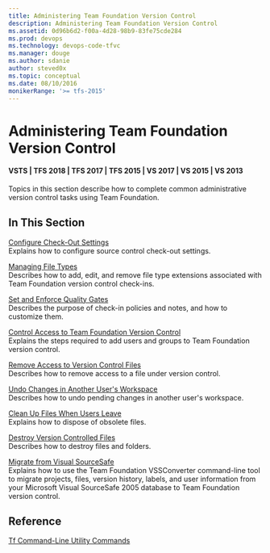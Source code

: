 ```yaml
---
title: Administering Team Foundation Version Control
description: Administering Team Foundation Version Control
ms.assetid: 0d96b6d2-f00a-4d28-98b9-83fe75cde284
ms.prod: devops
ms.technology: devops-code-tfvc
ms.manager: douge
ms.author: sdanie
author: steved0x
ms.topic: conceptual
ms.date: 08/10/2016
monikerRange: '>= tfs-2015'
---
```



# Administering Team Foundation Version Control

#### VSTS | TFS 2018 | TFS 2017 | TFS 2015 | VS 2017 | VS 2015 | VS 2013

Topics in this section describe how to complete common administrative version control tasks using Team Foundation.
## In This Section
[Configure Check-Out Settings](configure-check-out-settings.md)  
Explains how to configure source control check-out settings.

[Managing File Types](/tfs/server/admin/manage-file-types.md)  
Describes how to add, edit, and remove file type extensions associated with Team Foundation version control check-ins.

[Set and Enforce Quality Gates](set-enforce-quality-gates.md)  
Describes the purpose of check-in policies and notes, and how to customize them.

[Control Access to Team Foundation Version Control](control-access-team-foundation-version-control.md)  
Explains the steps required to add users and groups to Team Foundation version control.

[Remove Access to Version Control Files](remove-access-version-control-files.md)  
Describes how to remove access to a file under version control.

[Undo Changes in Another User's Workspace](undo-changes-another-user-workspace.md)  
Describes how to undo pending changes in another user's workspace.

[Clean Up Files When Users Leave](clean-up-files-when-users-leave.md)  
Explains how to dispose of obsolete files.

[Destroy Version Controlled Files](destroy-version-controlled-files.md)  
Describes how to destroy files and folders.

[Migrate from Visual SourceSafe](https://msdn.microsoft.com/library/ms253060)  
Explains how to use the Team Foundation VSSConverter command-line tool to migrate projects, files, version history, labels, and user information from your Microsoft Visual SourceSafe 2005 database to Team Foundation version control.
## Reference
[Tf Command-Line Utility Commands](https://msdn.microsoft.com/library/z51z7zy0)

